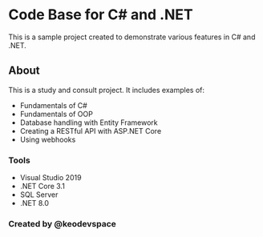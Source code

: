 # Code Base for C# and .NET

This is a sample project created to demonstrate various features in C# and .NET.

## About 

This is a study and consult project. 
It includes examples of:

- Fundamentals of C# 
- Fundamentals of OOP
- Database handling with Entity Framework
- Creating a RESTful API with ASP.NET Core
- Using webhooks


### Tools

- Visual Studio 2019
- .NET Core 3.1
- SQL Server
- .NET 8.0

### Created by @keodevspace








